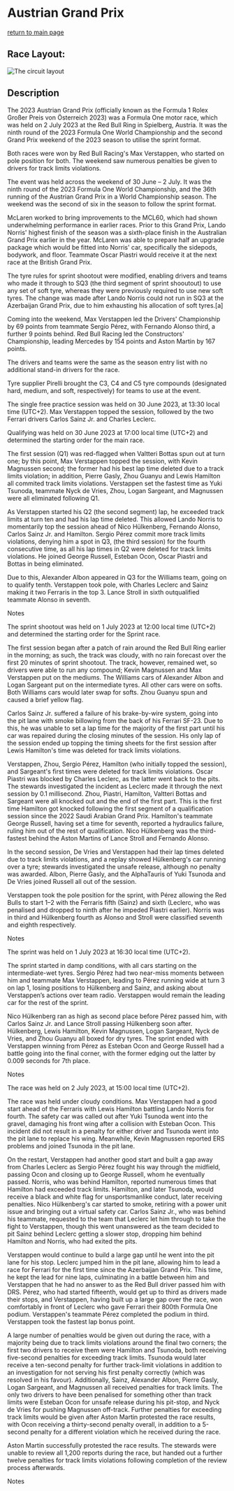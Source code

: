 # Austrian Grand Prix

[return to main page](./index.md)

## Race Layout: 

 ![The circuit layout](https://upload.wikimedia.org/wikipedia/commons/thumb/4/4e/Spielberg_bare_map_numbers_contextless_2021_corner_names.svg/220px-Spielberg_bare_map_numbers_contextless_2021_corner_names.svg.png)

## Description

 

The 2023 Austrian Grand Prix (officially known as the Formula 1 Rolex Großer Preis von Österreich 2023) was a Formula One motor race, which was held on 2 July 2023 at the Red Bull Ring in Spielberg, Austria. It was the ninth round of the 2023 Formula One World Championship and the second Grand Prix weekend of the 2023 season to utilise the sprint format. 

Both races were won by Red Bull Racing's Max Verstappen, who started on pole position for both. The weekend saw numerous penalties be given to drivers for track limits violations. 

The event was held across the weekend of 30 June – 2 July. It was the ninth round of the 2023 Formula One World Championship, and the 36th running of the Austrian Grand Prix in a World Championship season. The weekend was the second of six in the season to follow the sprint format. 

McLaren worked to bring improvements to the MCL60, which had shown underwhelming performance in earlier races. Prior to this Grand Prix, Lando Norris' highest finish of the season was a sixth-place finish in the Australian Grand Prix earlier in the year. McLaren was able to prepare half an upgrade package which would be fitted into Norris' car, specifically the sidepods, bodywork, and floor. Teammate Oscar Piastri would receive it at the next race at the British Grand Prix. 

The tyre rules for sprint shootout were modified, enabling drivers and teams who made it through to SQ3 (the third segment of sprint shooutout) to use any set of soft tyre, whereas they were previously required to use new soft tyres. The change was made after Lando Norris could not run in SQ3 at the Azerbaijan Grand Prix, due to him exhausting his allocation of soft tyres.[a] 

Coming into the weekend, Max Verstappen led the Drivers' Championship by 69 points from teammate Sergio Pérez, with Fernando Alonso third, a further 9 points behind. Red Bull Racing led the Constructors' Championship, leading Mercedes by 154 points and Aston Martin by 167 points. 

The drivers and teams were the same as the season entry list with no additional stand-in drivers for the race. 

Tyre supplier Pirelli brought the C3, C4 and C5 tyre compounds (designated hard, medium, and soft, respectively) for teams to use at the event. 

The single free practice session was held on 30 June 2023, at 13:30 local time (UTC+2). Max Verstappen topped the session, followed by the two Ferrari drivers Carlos Sainz Jr. and Charles Leclerc. 

Qualifying was held on 30 June 2023 at 17:00 local time (UTC+2) and determined the starting order for the main race. 

The first session (Q1) was red-flagged when Valtteri Bottas spun out at turn one; by this point, Max Verstappen topped the session, with Kevin Magnussen second; the former had his best lap time deleted due to a track limits violation; in addition, Pierre Gasly, Zhou Guanyu and Lewis Hamilton all commited track limits violations. Verstappen set the fastest time as Yuki Tsunoda, teammate Nyck de Vries, Zhou, Logan Sargeant, and Magnussen were all eliminated following Q1. 

As Verstappen started his Q2 (the second segment) lap, he exceeded track limits at turn ten and had his lap time deleted. This allowed Lando Norris to momentarily top the session ahead of Nico Hülkenberg, Fernando Alonso, Carlos Sainz Jr. and Hamilton. Sergio Pérez commit more track limits violations, denying him a spot in Q3, (the third session) for the fourth consecutive time, as all his lap times in Q2 were deleted for track limits violations. He joined George Russell, Esteban Ocon, Oscar Piastri and Bottas in being eliminated. 

Due to this, Alexander Albon appeared in Q3 for the Williams team, going on to qualify tenth. Verstappen took pole, with Charles Leclerc and Sainz making it two Ferraris in the top 3. Lance Stroll in sixth outqualified teammate Alonso in seventh. 

Notes 

The sprint shootout was held on 1 July 2023 at 12:00 local time (UTC+2) and determined the starting order for the Sprint race. 

The first session began after a patch of rain around the Red Bull Ring earlier in the morning; as such, the track was cloudy, with no rain forecast over the first 20 minutes of sprint shootout. The track, however, remained wet, so drivers were able to run any compound; Kevin Magnussen and Max Verstappen put on the mediums. The Williams cars of Alexander Albon and Logan Sargeant put on the intermediate tyres. All other cars were on softs. Both Williams cars would later swap for softs. Zhou Guanyu spun and caused a brief yellow flag. 

Carlos Sainz Jr. suffered a failure of his brake-by-wire system, going into the pit lane with smoke billowing from the back of his Ferrari SF-23. Due to this, he was unable to set a lap time for the majority of the first part until his car was repaired during the closing minutes of the session. His only lap of the session ended up topping the timing sheets for the first session after Lewis Hamilton's time was deleted for track limits violations. 

Verstappen, Zhou, Sergio Pérez, Hamilton (who initially topped the session), and Sargeant's first times were deleted for track limits violations. Oscar Piastri was blocked by Charles Leclerc, as the latter went back to the pits. The stewards investigated the incident as Leclerc made it through the next session by 0.1 millisecond. Zhou, Piastri, Hamilton, Valtteri Bottas and Sargeant were all knocked out and the end of the first part. This is the first time Hamilton got knocked following the first segment of a qualification session since the 2022 Saudi Arabian Grand Prix. Hamilton's teammate George Russell, having set a time for seventh, reported a hydraulics failure, ruling him out of the rest of qualification. Nico Hülkenberg was the third-fastest behind the Aston Martins of Lance Stroll and Fernando Alonso. 

In the second session, De Vries and Verstappen had their lap times deleted due to track limits violations, and a replay showed Hülkenberg's car running over a tyre; stewards investigated the unsafe release, although no penalty was awarded. Albon, Pierre Gasly, and the AlphaTauris of Yuki Tsunoda and De Vries joined Russell all out of the session. 

Verstappen took the pole position for the sprint, with Pérez allowing the Red Bulls to start 1–2 with the Ferraris fifth (Sainz) and sixth (Leclerc, who was penalised and dropped to ninth after he impeded Piastri earlier). Norris was in third and Hülkenberg fourth as Alonso and Stroll were classified seventh and eighth respectively. 

Notes 

The sprint was held on 1 July 2023 at 16:30 local time (UTC+2). 

The sprint started in damp conditions, with all cars starting on the intermediate-wet tyres. Sergio Pérez had two near-miss moments between him and teammate Max Verstappen, leading to Pérez running wide at turn 3 on lap 1, losing positions to Hülkenberg and Sainz, and asking about Verstappen’s actions over team radio. Verstappen would remain the leading car for the rest of the sprint. 

Nico Hülkenberg ran as high as second place before Pérez passed him, with Carlos Sainz Jr. and Lance Stroll passing Hülkenberg soon after. Hülkenberg, Lewis Hamilton, Kevin Magnussen, Logan Sargeant, Nyck de Vries, and Zhou Guanyu all boxed for dry tyres. The sprint ended with Verstappen winning from Pérez as Esteban Ocon and George Russell had a battle going into the final corner, with the former edging out the latter by 0.009 seconds for 7th place. 

Notes 

The race was held on 2 July 2023, at 15:00 local time (UTC+2). 

The race was held under cloudy conditions. Max Verstappen had a good start ahead of the Ferraris with Lewis Hamilton battling Lando Norris for fourth. The safety car was called out after Yuki Tsunoda went into the gravel, damaging his front wing after a collision with Esteban Ocon. This incident did not result in a penalty for either driver and Tsunoda went into the pit lane to replace his wing. Meanwhile, Kevin Magnussen reported ERS problems and joined Tsunoda in the pit lane. 

On the restart, Verstappen had another good start and built a gap away from Charles Leclerc as Sergio Pérez fought his way through the midfield, passing Ocon and closing up to George Russell, whom he eventually passed. Norris, who was behind Hamilton, reported numerous times that Hamilton had exceeded track limits. Hamilton, and later Tsunoda, would receive a black and white flag for unsportsmanlike conduct, later receiving penalties. Nico Hülkenberg's car started to smoke, retiring with a power unit issue and bringing out a virtual safety car. Carlos Sainz Jr., who was behind his teammate, requested to the team that Leclerc let him through to take the fight to Verstappen, though this went unanswered as the team decided to pit Sainz behind Leclerc getting a slower stop, dropping him behind Hamilton and Norris, who had exited the pits. 

Verstappen would continue to build a large gap until he went into the pit lane for his stop. Leclerc jumped him in the pit lane, allowing him to lead a race for Ferrari for the first time since the Azerbaijan Grand Prix. This time, he kept the lead for nine laps, culminating in a battle between him and Verstappen that he had no answer to as the Red Bull driver passed him with DRS. Pérez, who had started fifteenth, would get up to third as drivers made their stops, and Verstappen, having built up a large gap over the race, won comfortably in front of Leclerc who gave Ferrari their 800th Formula One podium. Verstappen's teammate Pérez completed the podium in third. Verstappen took the fastest lap bonus point. 

A large number of penalties would be given out during the race, with a majority being due to track limits violations around the final two corners; the first two drivers to receive them were Hamilton and Tsunoda, both receiving five-second penalties for exceeding track limits. Tsunoda would later receive a ten-second penalty for further track-limit violations in addition to an investigation for not serving his first penalty correctly (which was resolved in his favour). Additionally, Sainz, Alexander Albon, Pierre Gasly, Logan Sargeant, and Magnussen all received penalties for track limits. The only two drivers to have been penalised for something other than track limits were Esteban Ocon for unsafe release during his pit-stop, and Nyck de Vries for pushing Magnussen off-track. Further penalties for exceeding track limits would be given after Aston Martin protested the race results, with Ocon receiving a thirty-second penalty overall, in addition to a 5-second penalty for a different violation which he received during the race. 

Aston Martin successfully protested the race results. The stewards were unable to review all 1,200 reports during the race, but handed out a further twelve penalties for track limits violations following completion of the review process afterwards. 

Notes 

 

 

